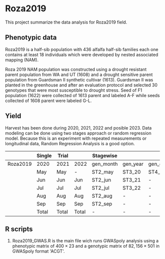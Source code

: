 # Roza2019

This project summarize the data analysis for Roza2019 field.

## Phenotypic data

Roza2019 is a half-sib population with 436 alfalfa half-sib families each one contains at least 18 individuals which were developed by nested associated mapping (NAM).

Roza 2019 NAM population was constructed using a drought resistant parent population from WA and UT (1608) and a drought sensitive parent population from Guardsman II synthetic cultivar (1613). Guardsman II was planted in the greenhouse and after an evaluation protocol and selected 30 genotypes that were most susceptible to drought stress. Seed of F1 population (1622) were collected of 1613 parent and labeled A-F while seeds collected of 1608 parent were labeled G-L.

## Yield

Harvest has been done during 2020, 2021, 2022 and posible 2023. Data modeling can be done using two stages approach or random regression model. Because this is an experiment with repeated measurements or longitudinal data, Random Regression Analysis is a good option.

|          | Single | Trial |       | Stagewise |          |             |
|----------|--------|-------|-------|-----------|----------|-------------|
| Roza2019 | 2020   | 2021  | 2022  | gen_month | gen_year | gen_overall |
|          | May    | May   | -     | ST2_may   | ST3_20   | ST4_Yi      |
|          | Jun    | Jun   | Jun   | ST2_jun   | ST3_21   | -           |
|          | Jul    | Jul   | Jul   | ST2_jul   | ST3_22   | -           |
|          | Aug    | Aug   | Aug   | ST2_aug   | -        | -           |
|          | Sep    | Sep   | Sep   | ST2_sep   | -        | -           |
|          | Total  | Total | Total | -         | -        | -           |

## R scripts
1. Roza2019_GWAS.R is the main file wich runs GWASpoly analysis using a phenotypic matrix of $400 \times 23$ and a genotypic matrix of $82,156 \times 501$ in GWASpoly format 'ACGT'.



